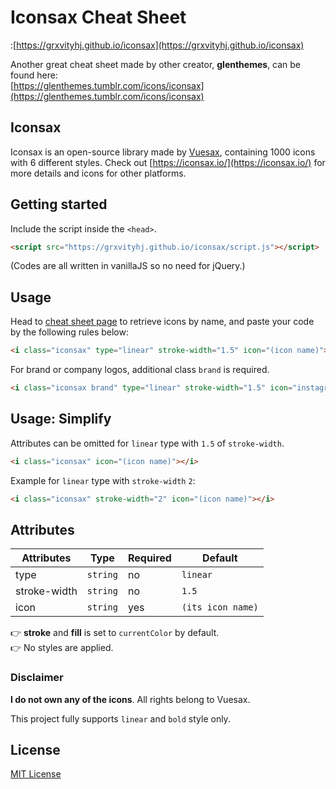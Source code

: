 # Iconsax Cheat Sheet

:[https://grxvityhj.github.io/iconsax](https://grxvityhj.github.io/iconsax)

Another great cheat sheet made by other creator, **glenthemes**, can be found here:\
[https://glenthemes.tumblr.com/icons/iconsax](https://glenthemes.tumblr.com/icons/iconsax)

## Iconsax

Iconsax is an open-source library made by [Vuesax](https://vuesax.com//), containing 1000 icons with 6 different styles. Check out [https://iconsax.io/](https://iconsax.io/) for more details and icons for other platforms.

## Getting started

Include the script inside the `<head>`.

```html
<script src="https://grxvityhj.github.io/iconsax/script.js"></script>
```

(Codes are all written in vanillaJS so no need for jQuery.)

## Usage

Head to [cheat sheet page](https://grxvityhj.github.io/iconsax) to retrieve icons by name, and paste your code by the following rules below:

```html
<i class="iconsax" type="linear" stroke-width="1.5" icon="(icon name)"></i>
```

For brand or company logos, additional class `brand` is required.

```html
<i class="iconsax brand" type="linear" stroke-width="1.5" icon="instagram"></i>
```

## Usage: Simplify

Attributes can be omitted for `linear` type with `1.5` of `stroke-width`.

```html
<i class="iconsax" icon="(icon name)"></i>
```

Example for `linear` type with `stroke-width` `2`:

```html
<i class="iconsax" stroke-width="2" icon="(icon name)"></i>
```

## Attributes

| Attributes   | Type     | Required | Default           |
| ------------ | -------- | -------- | ----------------- |
| type         | `string` | no       | `linear`          |
| stroke-width | `string` | no       | `1.5`             |
| icon         | `string` | yes      | `(its icon name)` |

👉 **stroke** and **fill** is set to `currentColor` by default.\
👉 No styles are applied.

### Disclaimer

**I do not own any of the icons**. All rights belong to Vuesax.

This project fully supports `linear` and `bold` style only.

## License

[MIT License](https://github.com/grxvityhj/iconsax/blob/main/LICENSE)
